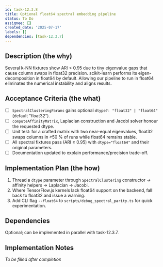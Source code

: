 ```yaml
---
id: task-12.3.8
title: Optional float64 spectral embedding pipeline
status: To Do
assignee: []
created_date: '2025-07-17'
labels: []
dependencies: [task-12.3.7]
---
```


## Description (the why)

Several k-NN fixtures show ARI < 0.95 due to tiny eigenvalue gaps that cause
column swaps in float32 precision.  scikit-learn performs its eigen-decomposition
in float64 by default.  Allowing our pipeline to run in float64 eliminates the
numerical instability and aligns results.

## Acceptance Criteria (the what)

- [ ] `SpectralClusteringParams` gains optional `dtype?: "float32" | "float64"` (default "float32").
- [ ] `computeAffinityMatrix`, Laplacian construction and Jacobi solver honour the requested dtype.
- [ ] Unit test: for a crafted matrix with two near-equal eigenvalues, float32 swaps columns in ≥50 % of runs while float64 remains stable.
- [ ] All spectral fixtures pass (ARI ≥ 0.95) with `dtype="float64"` and their original parameters.
- [ ] Documentation updated to explain performance/precision trade-off.

## Implementation Plan (the how)

1. Thread a `dtype` parameter through `SpectralClustering` constructor → affinity helpers → Laplacian → Jacobi.
2. Where TensorFlow.js kernels lack float64 support on the backend, fall back to float32 and issue a warning.
3. Add CLI flag `--float64` to `scripts/debug_spectral_parity.ts` for quick experimentation.

## Dependencies

Optional; can be implemented in parallel with task-12.3.7.

## Implementation Notes

*To be filled after completion*